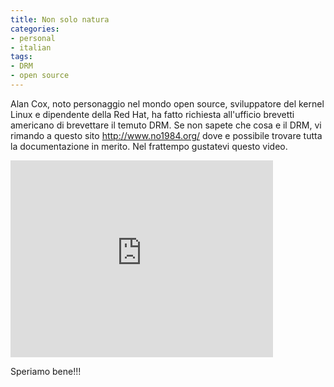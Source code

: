 ```yaml
---
title: Non solo natura
categories:
- personal
- italian
tags:
- DRM
- open source
---
```

Alan Cox, noto personaggio nel mondo open source, sviluppatore del kernel
Linux e dipendente della Red Hat, ha fatto richiesta all'ufficio brevetti
americano di brevettare il temuto DRM. Se non sapete che cosa e il DRM, vi
rimando a questo sito <http://www.no1984.org/> dove e possibile trovare tutta
la documentazione in merito. Nel frattempo gustatevi questo video.

<iframe width="420" height="315" src="https://www.youtube.com/embed/NKpMfIu83sw" frameborder="0" allowfullscreen></iframe>

Speriamo bene!!!

